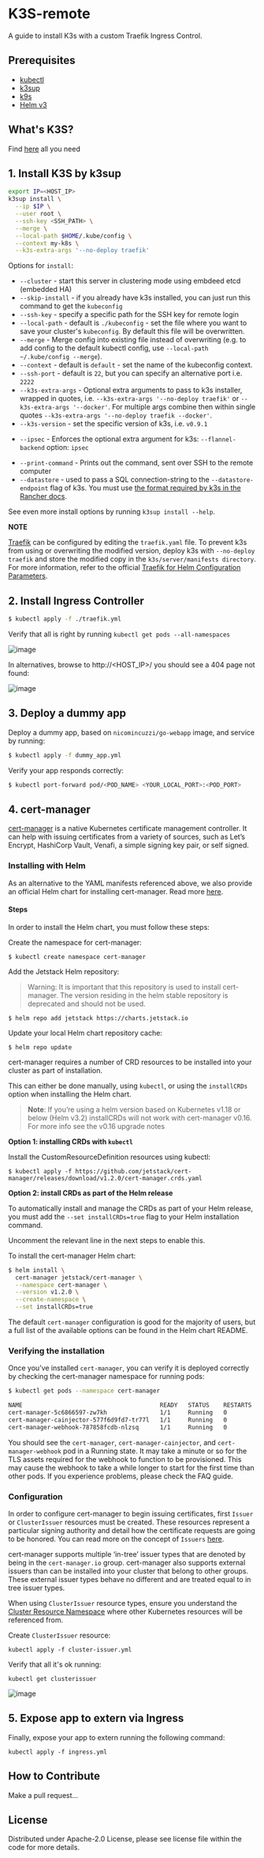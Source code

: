# K3S-remote

A guide to install K3s with a custom Traefik Ingress Control.

## Prerequisites

 - [kubectl]()
 - [k3sup](https://github.com/alexellis/k3sup)
 - [k9s](https://github.com/derailed/k9s)
 - [Helm v3](https://helm.sh/docs/intro/install/)

## What's K3S?

Find [here](https://k3s.io/) all you need

## 1. Install K3S by k3sup

```sh
export IP=<HOST_IP>
k3sup install \
  --ip $IP \
  --user root \
  --ssh-key <SSH_PATH> \
  --merge \
  --local-path $HOME/.kube/config \
  --context my-k8s \
  --k3s-extra-args '--no-deploy traefik'
```

Options for `install`:

* `--cluster` - start this server in clustering mode using embdeed etcd (embedded HA)
* `--skip-install` - if you already have k3s installed, you can just run this command to get the `kubeconfig`
* `--ssh-key` - specify a specific path for the SSH key for remote login
* `--local-path` - default is `./kubeconfig` - set the file where you want to save your cluster's `kubeconfig`.  By default this file will be overwritten.
* `--merge` - Merge config into existing file instead of overwriting (e.g. to add config to the default kubectl config, use `--local-path ~/.kube/config --merge`).
* `--context` - default is `default` - set the name of the kubeconfig context.
* `--ssh-port` - default is `22`, but you can specify an alternative port i.e. `2222`
* `--k3s-extra-args` - Optional extra arguments to pass to k3s installer, wrapped in quotes, i.e. `--k3s-extra-args '--no-deploy traefik'` or `--k3s-extra-args '--docker'`. For multiple args combine then within single quotes `--k3s-extra-args '--no-deploy traefik --docker'`.
* `--k3s-version` - set the specific version of k3s, i.e. `v0.9.1`
- `--ipsec` - Enforces the optional extra argument for k3s: `--flannel-backend` option: `ipsec`
* `--print-command` - Prints out the command, sent over SSH to the remote computer
* `--datastore` - used to pass a SQL connection-string to the `--datastore-endpoint` flag of k3s. You must use [the format required by k3s in the Rancher docs](https://rancher.com/docs/k3s/latest/en/installation/ha/).

See even more install options by running `k3sup install --help`.

**NOTE**

[Traefik](https://github.com/traefik/traefik) can be configured by editing the `traefik.yaml` file. To prevent k3s from using or overwriting the modified version, deploy k3s with `--no-deploy traefik` and store the modified copy in the `k3s/server/manifests directory`. For more information, refer to the official [Traefik for Helm Configuration Parameters](https://github.com/helm/charts/tree/master/stable/traefik#configuration).

## 2. Install Ingress Controller

```sh
$ kubectl apply -f ./traefik.yml
```

Verify that all is right by running `kubectl get pods --all-namespaces`

![image](https://user-images.githubusercontent.com/48289901/110213349-f4639980-7e9f-11eb-8a2d-e6a4c4720ebb.png)

In alternatives, browse to http://<HOST_IP>/ you should see a 404 page not found:

![image](https://user-images.githubusercontent.com/48289901/110215954-b0c35c80-7eac-11eb-8fcb-40ca50fce857.png)

## 3. Deploy a dummy app

Deploy a dummy app, based on `nicomincuzzi/go-webapp` image, and service by running:

```sh
$ kubectl apply -f dummy_app.yml
```

Verify your app responds correctly:

```sh
$ kubectl port-forward pod/<POD_NAME> <YOUR_LOCAL_PORT>:<POD_PORT>
```

## 4. cert-manager

[cert-manager](https://cert-manager.io/docs/) is a native Kubernetes certificate management controller. It can help with issuing certificates from a variety of sources, such as Let’s Encrypt, HashiCorp Vault, Venafi, a simple signing key pair, or self signed.

### Installing with Helm
As an alternative to the YAML manifests referenced above, we also provide an official Helm chart for installing cert-manager. Read more [here](https://cert-manager.io/docs/installation/kubernetes/#installing-with-helm).

#### Steps
In order to install the Helm chart, you must follow these steps:

Create the namespace for cert-manager:

`$ kubectl create namespace cert-manager`

Add the Jetstack Helm repository:

> Warning: It is important that this repository is used to install cert-manager. The version residing in the helm stable repository is deprecated and should not be used.

`$ helm repo add jetstack https://charts.jetstack.io`
  
Update your local Helm chart repository cache:

`$ helm repo update`

cert-manager requires a number of CRD resources to be installed into your cluster as part of installation.

This can either be done manually, using `kubectl`, or using the `installCRDs` option when installing the Helm chart.

> **Note**: If you’re using a helm version based on Kubernetes v1.18 or below (Helm v3.2) installCRDs will not work with cert-manager v0.16. For more info see the v0.16 upgrade notes

**Option 1: installing CRDs with `kubectl`**

Install the CustomResourceDefinition resources using kubectl:

`$ kubectl apply -f https://github.com/jetstack/cert-manager/releases/download/v1.2.0/cert-manager.crds.yaml`

**Option 2: install CRDs as part of the Helm release**

To automatically install and manage the CRDs as part of your Helm release, you must add the `--set installCRDs=true` flag to your Helm installation command.

Uncomment the relevant line in the next steps to enable this.

To install the cert-manager Helm chart:

```sh
$ helm install \
  cert-manager jetstack/cert-manager \
  --namespace cert-manager \
  --version v1.2.0 \
  --create-namespace \
  --set installCRDs=true
```

The default `cert-manager` configuration is good for the majority of users, but a full list of the available options can be found in the Helm chart README.

### Verifying the installation

Once you’ve installed `cert-manager`, you can verify it is deployed correctly by checking the cert-manager namespace for running pods:

```sh
$ kubectl get pods --namespace cert-manager

NAME                                       READY   STATUS    RESTARTS   AGE
cert-manager-5c6866597-zw7kh               1/1     Running   0          2m
cert-manager-cainjector-577f6d9fd7-tr77l   1/1     Running   0          2m
cert-manager-webhook-787858fcdb-nlzsq      1/1     Running   0          2m
```

You should see the `cert-manager`, `cert-manager-cainjector`, and `cert-manager-webhook` pod in a Running state. It may take a minute or so for the TLS assets required for the webhook to function to be provisioned. This may cause the webhook to take a while longer to start for the first time than other pods. If you experience problems, please check the FAQ guide.

### Configuration
In order to configure cert-manager to begin issuing certificates, first `Issuer` or `ClusterIssuer` resources must be created. These resources represent a particular signing authority and detail how the certificate requests are going to be honored. You can read more on the concept of `Issuers` [here](https://cert-manager.io/docs/concepts/issuer/).

cert-manager supports multiple ‘in-tree’ issuer types that are denoted by being in the `cert-manager.io` group. cert-manager also supports external issuers than can be installed into your cluster that belong to other groups. These external issuer types behave no different and are treated equal to in tree issuer types.

When using `ClusterIssuer` resource types, ensure you understand the [Cluster Resource Namespace](https://cert-manager.io/docs/faq/cluster-resource/) where other Kubernetes resources will be referenced from.

Create `ClusterIssuer` resource:

`kubectl apply -f cluster-issuer.yml`

Verify that all it's ok running:

`kubectl get clusterissuer`

![image](https://user-images.githubusercontent.com/48289901/111067158-2dfd5b80-84c3-11eb-94e9-70b77d0fb2e2.png)

## 5. Expose app to extern via Ingress

Finally, expose your app to extern running the following command:

`kubectl apply -f ingress.yml`

## How to Contribute
Make a pull request...

## License
Distributed under Apache-2.0 License, please see license file within the code for more details.
